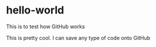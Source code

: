 # hello-world
This is to test how GitHub works 

This is pretty cool. I can save any type of code onto GitHub
